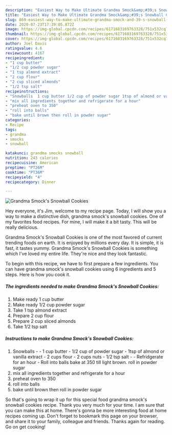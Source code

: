 ```yaml
---
description: "Easiest Way to Make Ultimate Grandma Smock&amp;#39;s Snowball Cookies"
title: "Easiest Way to Make Ultimate Grandma Smock&amp;#39;s Snowball Cookies"
slug: 869-easiest-way-to-make-ultimate-grandma-smock-and-39-s-snowball-cookies
date: 2020-07-23T17:39:05.872Z
image: https://img-global.cpcdn.com/recipes/6171683169763328/751x532cq70/grandma-smocks-snowball-cookies-recipe-main-photo.jpg
thumbnail: https://img-global.cpcdn.com/recipes/6171683169763328/751x532cq70/grandma-smocks-snowball-cookies-recipe-main-photo.jpg
cover: https://img-global.cpcdn.com/recipes/6171683169763328/751x532cq70/grandma-smocks-snowball-cookies-recipe-main-photo.jpg
author: Joel Davis
ratingvalue: 4.6
reviewcount: 4167
recipeingredient:
- "1 cup butter"
- "1/2 cup powder sugar"
- "1 tsp almond extract"
- "2 cup flour"
- "2 cup sliced almonds"
- "1/2 tsp salt"
recipeinstructions:
- "Snowballs  1 cup butter 1/2 cup of powder sugar 1tsp of almond or vanilla extract 2 cups flour 2 cups nuts 1/2 tsp salt  Refridgerate for an hour Roll into balls bake at 350 till light brown. roll in powder sugar"
- "mix all ingredients together and refrigerate for a hour"
- "preheat oven to 350"
- "roll into balls"
- "bake until brown then roll in powder sugar"
categories:
- Recipe
tags:
- grandma
- smocks
- snowball

katakunci: grandma smocks snowball 
nutrition: 243 calories
recipecuisine: American
preptime: "PT26M"
cooktime: "PT36M"
recipeyield: "4"
recipecategory: Dinner

---
```



![Grandma Smock&#39;s Snowball Cookies](https://img-global.cpcdn.com/recipes/6171683169763328/751x532cq70/grandma-smocks-snowball-cookies-recipe-main-photo.jpg)

Hey everyone, it's Jim, welcome to my recipe page. Today, I will show you a way to make a distinctive dish, grandma smock&#39;s snowball cookies. One of my favorites food recipes. For mine, I will make it a bit tasty. This will be really delicious.



Grandma Smock&#39;s Snowball Cookies is one of the most favored of current trending foods on earth. It is enjoyed by millions every day. It is simple, it is fast, it tastes yummy. Grandma Smock&#39;s Snowball Cookies is something which I've loved my entire life. They're nice and they look fantastic.


To begin with this recipe, we have to first prepare a few ingredients. You can have grandma smock&#39;s snowball cookies using 6 ingredients and 5 steps. Here is how you cook it.

<!--inarticleads1-->

##### The ingredients needed to make Grandma Smock&#39;s Snowball Cookies:

1. Make ready 1 cup butter
1. Make ready 1/2 cup powder sugar
1. Take 1 tsp almond extract
1. Prepare 2 cup flour
1. Prepare 2 cup sliced almonds
1. Take 1/2 tsp salt




<!--inarticleads2-->

##### Instructions to make Grandma Smock&#39;s Snowball Cookies:

1. Snowballs -  - 1 cup butter - 1/2 cup of powder sugar - 1tsp of almond or vanilla extract - 2 cups flour - 2 cups nuts - 1/2 tsp salt -  - Refridgerate for an hour - Roll into balls bake at 350 till light brown. roll in powder sugar
1. mix all ingredients together and refrigerate for a hour
1. preheat oven to 350
1. roll into balls
1. bake until brown then roll in powder sugar




So that's going to wrap it up for this special food grandma smock&#39;s snowball cookies recipe. Thank you very much for your time. I am sure that you can make this at home. There's gonna be more interesting food at home recipes coming up. Don't forget to bookmark this page on your browser, and share it to your family, colleague and friends. Thanks again for reading. Go on get cooking!
